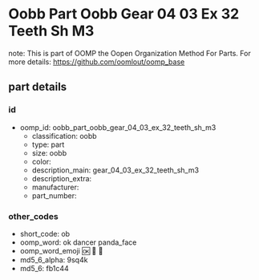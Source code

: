 # Oobb Part Oobb Gear 04 03 Ex 32 Teeth Sh M3  

note: This is part of OOMP the Oopen Organization Method For Parts. For more details: https://github.com/oomlout/oomp_base

##  part details





### id
* oomp_id: oobb_part_oobb_gear_04_03_ex_32_teeth_sh_m3
  * classification: oobb
  * type: part
  * size: oobb
  * color: 
  * description_main: gear_04_03_ex_32_teeth_sh_m3
  * description_extra: 
  * manufacturer: 
  * part_number: 

### other_codes
* short_code: ob
* oomp_word: ok dancer panda_face
* oomp_word_emoji :ok: :dancer: :panda_face:
* md5_6_alpha: 9sq4k
* md5_6: fb1c44